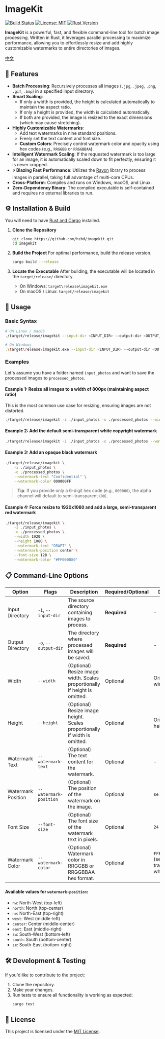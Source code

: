 # ImageKit

[![Build Status](https://img.shields.io/badge/build-passing-brightgreen)](https://github.com/hzbd/imagekit)
[![License: MIT](https://img.shields.io/badge/License-MIT-yellow.svg)](https://opensource.org/licenses/MIT)
[![Rust Version](https://img.shields.io/badge/rust-1.87%2B-blue.svg)](https://www.rust-lang.org)

**ImageKit** is a powerful, fast, and flexible command-line tool for batch image processing. Written in Rust, it leverages parallel processing to maximize performance, allowing you to effortlessly resize and add highly customizable watermarks to entire directories of images.

[中文](./README-zh.md)

## 🌟 Features

- **Batch Processing**: Recursively processes all images (`.jpg`, `.jpeg`, `.png`, `.gif`, `.bmp`) in a specified input directory.
- **Smart Scaling**:
    - If only a width is provided, the height is calculated automatically to maintain the aspect ratio.
    - If only a height is provided, the width is calculated automatically.
    - If both are provided, the image is resized to the exact dimensions (which may cause stretching).
- **Highly Customizable Watermarks**:
    - Add text watermarks in nine standard positions.
    - Freely set the text content and font size.
    - **Custom Colors**: Precisely control watermark color and opacity using hex codes (e.g., `RRGGBB` or `RRGGBBAA`).
- **Intelligent Watermark Scaling**: If the requested watermark is too large for an image, it is automatically scaled down to fit perfectly, ensuring it is never cropped.
- **⚡ Blazing Fast Performance**: Utilizes the [Rayon](https://github.com/rayon-rs/rayon) library to process images in parallel, taking full advantage of multi-core CPUs.
- **Cross-Platform**: Compiles and runs on Windows, macOS, and Linux.
- **Zero-Dependency Binary**: The compiled executable is self-contained and requires no external libraries to run.

## ⚙️ Installation & Build

You will need to have [Rust and Cargo](https://www.rust-lang.org/tools/install) installed.

1.  **Clone the Repository**
    ```bash
    git clone https://github.com/hzbd/imagekit.git
    cd imagekit
    ```

2.  **Build the Project**
    For optimal performance, build the release version.
    ```bash
    cargo build --release
    ```

3.  **Locate the Executable**
    After building, the executable will be located in the `target/release/` directory.
    -   On Windows: `target\release\imagekit.exe`
    -   On macOS / Linux: `target/release/imagekit`

## 🚀 Usage

### Basic Syntax

```bash
# On Linux / macOS
./target/release/imagekit --input-dir <INPUT_DIR> --output-dir <OUTPUT_DIR> [OPTIONS]

# On Windows
.\target\release\imagekit.exe --input-dir <INPUT_DIR> --output-dir <OUTPUT_DIR> [OPTIONS]
```

### Examples

Let's assume you have a folder named `input_photos` and want to save the processed images to `processed_photos`.

#### Example 1: Resize all images to a width of 800px (maintaining aspect ratio)
This is the most common use case for resizing, ensuring images are not distorted.
```bash
./target/release/imagekit -i ./input_photos -o ./processed_photos --width 800
```

#### Example 2: Add the default semi-transparent white copyright watermark
```bash
./target/release/imagekit -i ./input_photos -o ./processed_photos --watermark-text "© 2024 My Photos"
```

#### Example 3: Add an opaque black watermark
```bash
./target/release/imagekit \
    -i ./input_photos \
    -o ./processed_photos \
    --watermark-text "Confidential" \
    --watermark-color 000000FF
```
> **Tip**: If you provide only a 6-digit hex code (e.g., `000000`), the alpha channel will default to semi-transparent (`80`).

#### Example 4: Force resize to 1920x1080 and add a large, semi-transparent red watermark
```bash
./target/release/imagekit \
    -i ./input_photos \
    -o ./processed_photos \
    --width 1920 \
    --height 1080 \
    --watermark-text "DRAFT" \
    --watermark-position center \
    --font-size 128 \
    --watermark-color "#FF000080"
```

## 📋 Command-Line Options

| Option             | Flags                      | Description                                                               | Required/Optional | Default             |
| ------------------ | -------------------------- | ------------------------------------------------------------------------- | ----------------- | ------------------- |
| Input Directory    | `-i`, `--input-dir`        | The source directory containing images to process.                        | **Required**      | -                   |
| Output Directory   | `-o`, `--output-dir`       | The directory where processed images will be saved.                       | **Required**      | -                   |
| Width              | `--width`                  | (Optional) Resize image width. Scales proportionally if height is omitted. | Optional          | Original width      |
| Height             | `--height`                 | (Optional) Resize image height. Scales proportionally if width is omitted. | Optional          | Original height     |
| Watermark Text     | `--watermark-text`         | (Optional) The text content for the watermark.                            | Optional          | -                   |
| Watermark Position | `--watermark-position`     | (Optional) The position of the watermark on the image.                    | Optional          | `se`                |
| Font Size          | `--font-size`              | (Optional) The font size of the watermark text in pixels.                 | Optional          | `24`                |
| Watermark Color    | `--watermark-color`        | (Optional) Watermark color in RRGGBB or RRGGBBAA hex format.              | Optional          | `FFFFFF80` (semi-transparent white) |

#### Available values for `watermark-position`:

-   `nw`: North-West (top-left)
-   `north`: North (top-center)
-   `ne`: North-East (top-right)
-   `west`: West (middle-left)
-   `center`: Center (middle-center)
-   `east`: East (middle-right)
-   `sw`: South-West (bottom-left)
-   `south`: South (bottom-center)
-   `se`: South-East (bottom-right)

## 🛠️ Development & Testing

If you'd like to contribute to the project:

1.  Clone the repository.
2.  Make your changes.
3.  Run tests to ensure all functionality is working as expected:
    ```bash
    cargo test
    ```

## 📜 License

This project is licensed under the [MIT License](LICENSE).